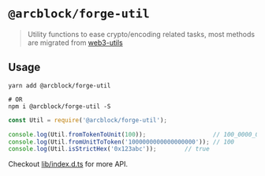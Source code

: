 # `@arcblock/forge-util`

> Utility functions to ease crypto/encoding related tasks, most methods are migrated from [web3-utils](https://github.com/ethereum/web3.js/blob/1.0/packages/web3-utils/README.md)

## Usage

```shell
yarn add @arcblock/forge-util

# OR
npm i @arcblock/forge-util -S
```

```javascript
const Util = require('@arcblock/forge-util');

console.log(Util.fromTokenToUnit(100));                   // 100_0000_0000_0000_0000
console.log(Util.fromUnitToToken('1000000000000000000')); // 100
console.log(Util.isStrictHex('0x123abc'));        // true
```

Checkout [lib/index.d.ts](./lib/index.d.ts) for more API.
